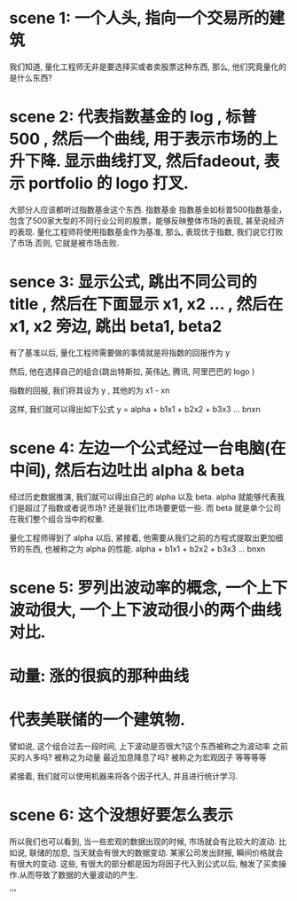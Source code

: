 # scene 1: 一个人头, 指向一个交易所的建筑
我们知道, 量化工程师无非是要选择买或者卖股票这种东西, 那么, 他们究竟量化的是什么东西?

# scene 2: 代表指数基金的 log , 标普 500 , 然后一个曲线, 用于表示市场的上升下降. 显示曲线打叉, 然后fadeout, 表示 portfolio 的 logo 打叉.

大部分人应该都听过指数基金这个东西. 指数基金
指数基金如标普500指数基金，包含了500家大型的不同行业公司的股票，能够反映整体市场的表现, 甚至说经济的表现.
量化工程师将使用指数基金作为基准, 那么, 表现优于指数, 我们说它打败了市场.否则, 它就是被市场击败.


# sence 3: 显示公式, 跳出不同公司的 title , 然后在下面显示 x1, x2 ... , 然后在 x1, x2 旁边, 跳出 beta1, beta2 
有了基准以后, 量化工程师需要做的事情就是将指数的回报作为 y

然后, 他在选择自己的组合(跳出特斯拉, 英伟达, 腾讯, 阿里巴巴的 logo )

指数的回报, 我们将其设为 y ,
其他的为 x1 - xn

这样, 我们就可以得出如下公式
y = alpha + b1x1 + b2x2 + b3x3 ... bnxn


# scene 4: 左边一个公式经过一台电脑(在中间), 然后右边吐出 alpha & beta
经过历史数据推演, 我们就可以得出自己的 alpha 以及 beta.
alpha 就能够代表我们是超过了指数或者说市场? 还是我们比市场要更低一些.
而 beta 就是单个公司在我们整个组合当中的权重.

量化工程师得到了 alpha 以后, 紧接着, 他需要从我们之前的方程式提取出更加细节的东西, 也被称之为 alpha 的性能.
alpha + b1x1 + b2x2 + b3x3 ... bnxn

# scene 5: 罗列出波动率的概念, 一个上下波动很大, 一个上下波动很小的两个曲线对比.
# 动量: 涨的很疯的那种曲线
# 代表美联储的一个建筑物.
譬如说, 这个组合过去一段时间,
上下波动是否很大?这个东西被称之为波动率
之前买的人多吗? 被称之为动量
最近加息降息了吗? 被称之为宏观因子
等等等等

紧接着, 我们就可以使用机器来将各个因子代入, 并且进行统计学习.

# scene 6: 这个没想好要怎么表示
所以我们也可以看到, 当一些宏观的数据出现的时候, 市场就会有比较大的波动.
比如说, 联储的加息, 当天就会有很大的数据变动.
某家公司发出财报, 瞬间价格就会有很大的变动.
这些, 有很大的部分都是因为将因子代入到公式以后, 触发了买卖操作.从而导致了数据的大量波动的产生.

'''
